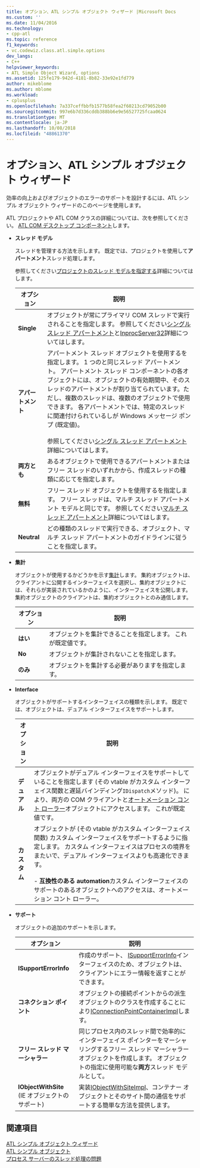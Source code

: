```yaml
---
title: オプション、ATL シンプル オブジェクト ウィザード |Microsoft Docs
ms.custom: ''
ms.date: 11/04/2016
ms.technology:
- cpp-atl
ms.topic: reference
f1_keywords:
- vc.codewiz.class.atl.simple.options
dev_langs:
- C++
helpviewer_keywords:
- ATL Simple Object Wizard, options
ms.assetid: 125fe179-942d-4181-8b82-33e92e1fd779
author: mikeblome
ms.author: mblome
ms.workload:
- cplusplus
ms.openlocfilehash: 7a337ceffbbfb1577b58fea2f60213cd79052b00
ms.sourcegitcommit: 997e6b7d336cddb388bb6e9e56527725fcaa0624
ms.translationtype: MT
ms.contentlocale: ja-JP
ms.lasthandoff: 10/08/2018
ms.locfileid: "48861370"
---
```

# <a name="options-atl-simple-object-wizard"></a>オプション、ATL シンプル オブジェクト ウィザード

効率の向上およびオブジェクトのエラーのサポートを設計するには、ATL シンプル オブジェクト ウィザードのこのページを使用します。

ATL プロジェクトや ATL COM クラスの詳細については、次を参照してください。 [ATL COM デスクトップ コンポーネント](../../atl/atl-com-desktop-components.md)します。

- **スレッド モデル**

   スレッドを管理する方法を示します。 既定では、プロジェクトを使用して**アパートメント**スレッド処理します。

   参照してください[プロジェクトのスレッド モデルを指定する](../../atl/specifying-the-threading-model-for-a-project-atl.md)詳細についてはします。

   |オプション|説明|
   |------------|-----------------|
   |**Single**|オブジェクトが常にプライマリ COM スレッドで実行されることを指定します。 参照してください[シングル スレッド アパートメント](/windows/desktop/com/single-threaded-apartments)と[InprocServer32](/windows/desktop/com/inprocserver32)詳細についてはします。|
   |**アパートメント**|アパートメント スレッド オブジェクトを使用するを指定します。 1 つのと同じスレッド アパートメント。 アパートメント スレッド コンポーネントの各オブジェクトには、オブジェクトの有効期間中、そのスレッドのアパートメントが割り当てられています。ただし、複数のスレッドは、複数のオブジェクトで使用できます。 各アパートメントでは、特定のスレッドに関連付けられているしが Windows メッセージ ポンプ (既定値)。<br /><br /> 参照してください[シングル スレッド アパートメント](/windows/desktop/com/single-threaded-apartments)詳細についてはします。|
   |**両方とも**|あるオブジェクトで使用できるアパートメントまたはフリー スレッドのいずれかから、作成スレッドの種類に応じてを指定します。|
   |**無料**|フリー スレッド オブジェクトを使用するを指定します。 フリー スレッドは、マルチ スレッド アパートメント モデルと同じです。 参照してください[マルチ スレッド アパートメント](/windows/desktop/com/multithreaded-apartments)詳細についてはします。|
   |**Neutral**|どの種類のスレッドで実行できる、オブジェクト、マルチ スレッド アパートメントのガイドラインに従うことを指定します。|

- **集計**

   オブジェクトが使用するかどうかを示す[集計](/windows/desktop/com/aggregation)します。 集約オブジェクトは、クライアントに公開するインターフェイスを選択し、集約オブジェクトには、それらが実装されているかのように、インターフェイスを公開します。 集約オブジェクトのクライアントは、集約オブジェクトとのみ通信します。

   |オプション|説明|
   |------------|-----------------|
   |**はい**|オブジェクトを集計できることを指定します。 これが既定値です。|
   |**No**|オブジェクトが集計されないことを指定します。|
   |**のみ**|オブジェクトを集計する必要がありますを指定します。|

- **Interface**

   オブジェクトがサポートするインターフェイスの種類を示します。 既定では、オブジェクトは、デュアル インターフェイスをサポートします。

   |オプション|説明|
   |------------|-----------------|
   |**デュアル**|オブジェクトがデュアル インターフェイスをサポートしていることを指定します (その vtable がカスタム インターフェイス関数と遅延バインディング`IDispatch`メソッド)。 により、両方の COM クライアントと[オートメーション コント ローラー](../../mfc/automation-clients.md)オブジェクトにアクセスします。 これが既定値です。|
   |**カスタム**|オブジェクトが (その vtable がカスタム インターフェイス関数) カスタム インターフェイスをサポートするように指定します。 カスタム インターフェイスはプロセスの境界をまたいで、デュアル インターフェイスよりも高速化できます。<br /><br /> - **互換性のある automation**カスタム インターフェイスのサポートのあるオブジェクトへのアクセスは、オートメーション コント ローラー。|

- **サポート**

   オブジェクトの追加のサポートを示します。

   |オプション|説明|
   |------------|-----------------|
   |**ISupportErrorInfo**|作成のサポート、 [ISupportErrorInfo](../../atl/reference/isupporterrorinfoimpl-class.md)インターフェイスのため、オブジェクトは、クライアントにエラー情報を返すことができます。|
   |**コネクション ポイント**|オブジェクトの接続ポイントからの派生オブジェクトのクラスを作成することにより[IConnectionPointContainerImpl](../../atl/reference/iconnectionpointcontainerimpl-class.md)します。|
   |**フリー スレッド マーシャラー**|同じプロセス内のスレッド間で効率的にインターフェイス ポインターをマーシャ リングするフリー スレッド マーシャラー オブジェクトを作成します。 オブジェクトの指定に使用可能な**両方**スレッド モデルとして。|
   |**IObjectWithSite** (IE オブジェクトのサポート)|実装[IObjectWithSiteImpl](../../atl/reference/iobjectwithsiteimpl-class.md)、コンテナー オブジェクトとそのサイト間の通信をサポートする簡単な方法を提供します。|

## <a name="see-also"></a>関連項目

[ATL シンプル オブジェクト ウィザード](../../atl/reference/atl-simple-object-wizard.md)<br/>
[ATL シンプル オブジェクト](../../atl/reference/adding-an-atl-simple-object.md)<br/>
[プロセス サーバーのスレッド処理の問題](/windows/desktop/com/in-process-server-threading-issues)


